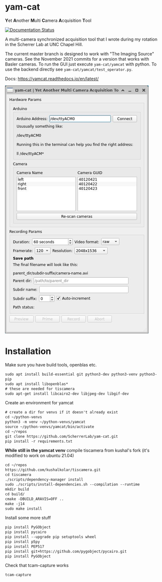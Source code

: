 # yam-cat
**Y**et **A**nother **M**ulti **C**amera **A**cquisition **T**ool

[![Documentation Status](https://readthedocs.org/projects/yamcat/badge/?version=latest)](https://yamcat.readthedocs.io/en/latest/?badge=latest)

A multi-camera synchronized acquisition tool that I wrote during my rotation in the Scherrer Lab at UNC Chapel Hill.

The current master branch is designed to work with "The Imaging Source" cameras. See the November 2021 commits for a version that works with Basler cameras. To run the GUI just execute `yam-cat/yamcat` with python. To use the backend directly see `yam-cat/yamcat/test_operator.py`.

Docs: https://yamcat.readthedocs.io/en/latest/

![yamcat GUI](./gui_img.png)

# Installation

Make sure you have build tools, openblas etc.

```
sudo apt install build-essential git python3-dev python3-venv python3-pip
sudo apt install libopenblas*
# these are needed for tiscamera
sudo apt-get install libcairo2-dev libjpeg-dev libgif-dev
```

Create an environment for yamcat
```
# create a dir for venvs if it doesn't already exist
cd ~/python-venvs
python3 -m venv ~/python-venvs/yamcat
source ~/python-venvs/yamcat/bin/activate
cd ~/repos
git clone https://github.com/ScherrerLab/yam-cat.git
pip install -r requirements.txt
```


**While still in the yamcat venv** compile tiscamera from kushal's fork (it's modified to work on ubuntu 21.04)

```
cd ~/repos
https://github.com/kushalkolar/tiscamera.git
cd tiscamera
./scripts/dependency-manager install
sudo ./scripts/install-dependencies.sh --compilation --runtime
mkdir build
cd build/
cmake -DBUILD_ARAVIS=OFF ..
make -j14
sudo make install
```

Install some more stuff

```
pip install PyGObject
pip install pycairo
pip install --upgrade pip setuptools wheel
pip install p5py
pip install PEP517
pip install git+https://github.com/pygobject/pycairo.git
pip install PyGObject
```

Check that tcam-capture works

```
tcam-capture
```
